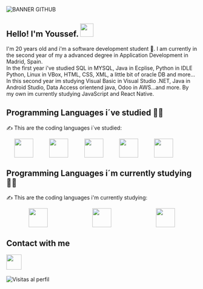 ![BANNER GITHUB](https://github.com/user-attachments/assets/74b2a3f2-a53c-4ade-adfa-7a507e4b9a4f)
## Hello! I'm Youssef. <img src="https://github.com/TheDudeThatCode/TheDudeThatCode/blob/master/Assets/Hi.gif" width="35" />
I'm 20 years old and i'm a software development student 🐣. I am currently in the second year of my a advanced degree in Application Development in Madrid, Spain.<br> In the first year i've studied SQL in MYSQL, Java in Ecplise, Python in IDLE Python, Linux in VBox, HTML, CSS, XML, a little bit of oracle DB and more... In this second year im studying Visual Basic in Visual Studio .NET, Java in Android Studio, Data Access orientend java, Odoo in AWS...and more.
By my own im currently studying JavaScript and React Native.
## Programming Languages i´ve studied 🧑‍💻
✍️ This are the coding languages i´ve studied:
<div style="display: flex; justify-content: space-around;">
<img src="https://github.com/YoussefAKQ/YoussefAKQ/assets/118306973/0aeaecfc-93a0-4ecd-a317-14f9bed1faff" width="50"/>
<img src="https://github.com/YoussefAKQ/YoussefAKQ/assets/118306973/e52b9e5e-8979-49a4-8c04-99f50e7e82bb" width="50"/>
<img src="https://github.com/YoussefAKQ/YoussefAKQ/assets/118306973/02f28d56-ca7f-4966-81c8-f9c664e5a77a" width="50"/>
<img src="https://github.com/YoussefAKQ/YoussefAKQ/assets/118306973/517abb7f-92ef-4626-8599-0c2be1ee5ea6" width="50"/>
<img src="https://github.com/YoussefAKQ/YoussefAKQ/assets/118306973/ae8d5981-1eb2-4886-a365-4842b873bc3f" width="50"/><br>
</div>

 ## Programming Languages i´m currently studying 🧑‍💻
 ✍️ This are the coding languages i'm currently studying:
<div style="display: flex; justify-content: space-around;">
<img src="https://github.com/user-attachments/assets/1148d74a-c1cf-48c3-8304-d2cf92d9133e" width="50" />
<img src="https://github.com/user-attachments/assets/b72fdd40-042c-4122-a395-3b728b2acc93" width="50" />
<img src="https://github.com/YoussefAKQ/YoussefAKQ/assets/118306973/e52b9e5e-8979-49a4-8c04-99f50e7e82bb" width="50"/>
</div>


## Contact with me
<a href="https://twitter.com/YoussefAKQ"><img src="https://github.com/YoussefAKQ/YoussefAKQ/assets/118306973/175669bb-9332-4e4a-bba8-c158142dab0e" width="40"/></a>
<br><br>
![Visitas al perfil](https://hits.dwyl.com/YoussefAKQ/YoussefAKQ.svg)

